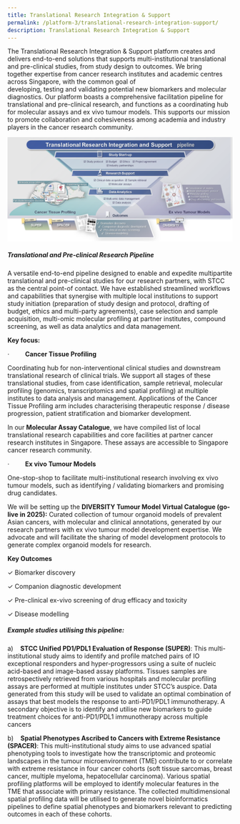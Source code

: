 ```yaml
---
title: Translational Research Integration & Support
permalink: /platform-3/translational-research-integration-support/
description: Translational Research Integration & Support
---
```

The Translational Research Integration & Support platform creates and delivers end-to-end solutions that supports multi-institutional translational and pre-clinical studies, from study design to outcomes. We bring together expertise from cancer research institutes and academic centres across Singapore, with the common goal of developing, testing and validating potential new biomarkers and molecular diagnostics. Our platform boasts a comprehensive facilitation pipeline for translational and pre-clinical research, and functions as a coordinating hub for molecular assays and ex vivo tumour models. This supports our mission to promote collaboration and cohesiveness among academia and industry players in the cancer research community.

![Translational and Pre-clinical Research Pipeline](/images/pf3_chart_v4,4.png)

##### **Translational and Pre-clinical Research Pipeline**

A versatile end-to-end pipeline designed to enable and expedite multipartite translational and pre-clinical studies for our research partners, with STCC as the central point-of contact. We have established streamlined workflows and capabilities that synergise with multiple local institutions to support study initiation (preparation of study design and protocol, drafting of budget, ethics and multi-party agreements), case selection and sample acquisition, multi-omic molecular profiling at partner institutes, compound screening, as well as data analytics and data management.

**Key focus:**

·         **Cancer Tissue Profiling**

Coordinating hub for non-interventional clinical studies and downstream translational research of clinical trials. We support all stages of these translational studies, from case identification, sample retrieval, molecular profiling (genomics, transcriptomics and spatial profiling) at multiple institutes to data analysis and management. Applications of the Cancer Tissue Profiling arm includes characterising therapeutic response / disease progression, patient stratification and biomarker development.

In our **Molecular Assay Catalogue**, we have compiled list of local translational research capabilities and core facilities at partner cancer research institutes in Singapore. These assays are accessible to Singapore cancer research community.

·         **Ex vivo Tumour Models**

One-stop-shop to facilitate multi-institutional research involving ex vivo tumour models, such as identifying / validating biomarkers and promising drug candidates.

We will be setting up the **DIVERSITY Tumour Model Virtual Catalogue (go-live in 2025):** Curated collection of tumour organoid models of prevalent Asian cancers, with molecular and clinical annotations, generated by our research partners with ex vivo tumour model development expertise. We advocate and will facilitate the sharing of model development protocols to generate complex organoid models for research.

**Key Outcomes**

 &#10003; Biomarker discovery
 
&#10003; Companion diagnostic development

&#10003; Pre-clinical ex-vivo screening of drug efficacy and toxicity

&#10003; Disease modelling

##### **Example studies utilising this pipeline:**

a)    **STCC Unified PD1/PDL1 Evaluation of Response (SUPER)**: This multi-institutional study aims to identify and profile matched pairs of IO exceptional responders and hyper-progressors using a suite of nucleic acid-based and image-based assay platforms. Tissues samples are retrospectively retrieved from various hospitals and molecular profiling assays are performed at multiple institutes under STCC’s auspice. Data generated from this study will be used to validate an optimal combination of assays that best models the response to anti-PD1/PDL1 immunotherapy. A secondary objective is to identify and utilise new biomarkers to guide treatment choices for anti-PD1/PDL1 immunotherapy across multiple cancers

b)    **Spatial Phenotypes Ascribed to Cancers with Extreme Resistance (SPACER)**: This multi-institutional study aims to use advanced spatial phenotyping tools to investigate how the transcriptomic and proteomic landscapes in the tumour microenvironment (TME) contribute to or correlate with extreme resistance in four cancer cohorts (soft tissue sarcomas, breast cancer, multiple myeloma, hepatocellular carcinoma). Various spatial profiling platforms will be employed to identify molecular features in the TME that associate with primary resistance. The collected multidimensional spatial profiling data will be utilised to generate novel bioinformatics pipelines to define spatial phenotypes and biomarkers relevant to predicting outcomes in each of these cohorts.
